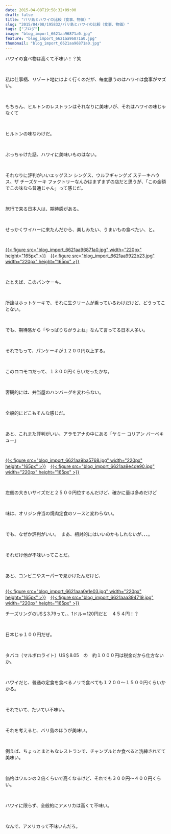 ```yaml
---
date: 2015-04-08T19:58:32+09:00
draft: false
title: "バリ島とハワイの比較（食事、物価）"
slug: "2015/04/08/195832/バリ島とハワイの比較（食事、物価）"
tags: ["ブログ"]
image: "blog_import_6621aa96871a0.jpg"
feature: "blog_import_6621aa96871a0.jpg"
thumbnail: "blog_import_6621aa96871a0.jpg"
---
```

<p>ハワイの食べ物は高くて不味い！？笑</p><br/><p>私は仕事柄、リゾート地にはよく行くのだが、毎度思うのはハワイは食事がマズい。</p><br/><p>もちろん、ヒルトンのレストランはそれなりに美味いが、それはハワイの味じゃなくて</p><br/><p>ヒルトンの味なわけだ。</p><br/><p>ぶっちゃけた話、ハワイに美味いものはない。</p><br/><p>それなりに評判がいいエッグスン シングス、ウルフギャングズ ステーキハウス、ザ チーズケーキ ファクトリーなんかはまずまずの店だと思うが、「この金額でこの味なら普通じゃん」って感じだ。</p><br/><p>旅行で来る日本人は、期待感がある。</p><br/><p>せっかくワイハーに来たんだから、楽しみたい、うまいもの食べたい、と。</p><br/><p><a href="blog_import_6621aa97bf806.jpg">{{< figure src="blog_import_6621aa96871a0.jpg" width="220px" height="165px" >}}</a>　<a href="blog_import_6621aa9a618ed.jpg">{{< figure src="blog_import_6621aa9922b23.jpg" width="220px" height="165px" >}}</a></p><br/><p>たとえば、このパンケーキ。</p><br/><p>所詮はホットケーキで、それに生クリームが乗っているわけだけど、どうってことない。</p><br/><p>でも、期待感から「やっぱりちがうよね」なんて言ってる日本人多い。</p><br/><p>それでもって、パンケーキが１２００円以上する。</p><br/><p>このロコモコだって、１３００円くらいだったかな。　</p><br/><p>客観的には、弁当屋のハンバーグを変わらない。</p><br/><p>全般的にどこもそんな感じだ。</p><br/><p>あと、これまた評判がいい、アラモアナの中にある「ヤミー コリアン バーベキュー」</p><br/><p><a href="blog_import_6621aa9cd8c5b.jpg">{{< figure src="blog_import_6621aa9ba5768.jpg" width="220px" height="165px" >}}</a>　<a href="blog_import_6621aa9f841bb.jpg">{{< figure src="blog_import_6621aa9e4de90.jpg" width="220px" height="165px" >}}</a></p><br/><p>左側の大きいサイズだと２５００円位するんだけど、確かに量は多めだけど</p><br/><p>味は、オリジン弁当の焼肉定食のソースと変わらない。</p><br/><p>でも、なぜか評判がいい。　まあ、相対的にはいいのかもしれないが、、、。</p><br/><p>それだけ他が不味いってことだ。</p><br/><p>あと、コンビニやスーパーで見かけたんだけど、</p><p><br/><a href="blog_import_6621aaa23e4d9.jpg">{{< figure src="blog_import_6621aaa0e1e03.jpg" width="220px" height="165px" >}}</a>　<a href="blog_import_6621aaa4ced0e.jpg">{{< figure src="blog_import_6621aaa394719.jpg" width="220px" height="165px" >}}</a><br/></p><p>チーズリングのUS＄3.79って、、1ドル＝120円だと　４５４円！？</p><br/><p>日本じゃ１００円だぜ。</p><br/><p>タバコ（マルボロライト）US＄8.05　の　約１０００円は税金だから仕方ないか。</p><br/><p>ハワイだと、普通の定食を食べるノリで食べても１２００～１５００円くらいかかる。</p><br/><p>それでいて、たいてい不味い。</p><br/><p>それを考えると、バリ島のほうが美味い。</p><br/><p>例えば、ちょっとまともなレストランで、チャンプルとか食べると洗練されてて美味い。</p><br/><p>価格はワルンの２倍くらいで高くなるけど、それでも３００円～４００円くらい。</p><br/><p>ハワイに限らず、全般的にアメリカは高くて不味い。</p><br/><p>なんで、アメリカって不味いんだろ。</p><br/><br/><br/><br/><br/><br/>

